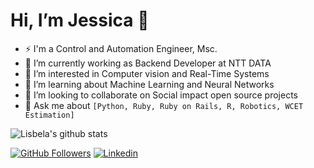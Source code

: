 # Hi, I’m Jessica 👋 

- ⚡ I'm a Control and Automation Engineer, Msc.
- 🔭 I’m currently working as Backend Developer at NTT DATA
- 👀 I’m interested in Computer vision and Real-Time Systems
- 🌱 I’m learning about Machine Learning and Neural Networks
- 💞️ I’m looking to collaborate on Social impact open source projects
- 💬 Ask me about `[Python, Ruby, Ruby on Rails, R, Robotics, WCET Estimation]` 

![Lisbela's github stats](https://github-readme-stats.vercel.app/api?username=lisbela&show_icons=true&theme=radical)

[![GitHub Followers](https://img.shields.io/github/followers/lisbela?style=flat&labelColor=0D0D0D&logo=Github&Color=white)](https://github.com/lisbela)
[![Linkedin](https://img.shields.io/badge/-LinkedIn-060606?style=flat&labelColor=0D0D0D&logo=Linkedin&Color=white)](https://www.linkedin.com/in/jessica-santillo/)



